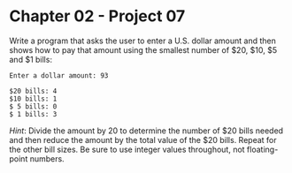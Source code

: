 # Chapter 02 - Project 07

Write a program that asks the user to enter a U.S. dollar amount and then shows
how to pay that amount using the smallest number of $20, $10, $5 and $1 bills:

```
Enter a dollar amount: 93

$20 bills: 4
$10 bills: 1
$ 5 bills: 0
$ 1 bills: 3 
```

_Hint_: Divide the amount by 20 to determine the number of $20 bills needed 
and then reduce the amount by the total value of the $20 bills. Repeat for 
the other bill sizes. Be sure to use integer values throughout, not 
floating-point numbers.
